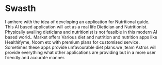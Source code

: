 # Swasth
I amhere with the idea of developing an application for Nutritional guide. This AI based application will act as a real life Dietician and Nutritionist.
Physically availing dieticians and nutritionist is not feasible in this modern AI based world..
Market offers Various diet and nutrition and nutrition apps like Healthifyme, Noom etc with premium plans for customised service. Sometimes these apps provide unfavourable diet plans.we ,team Astros will provide everything what other applications are providing but in a more user friendly and accurate manner.
